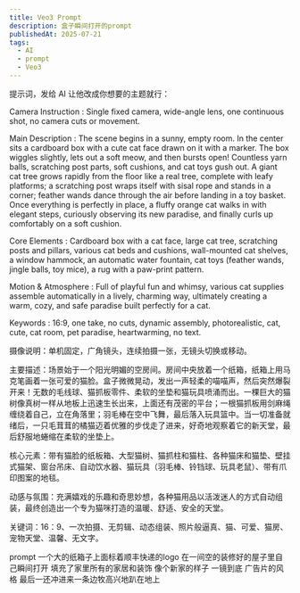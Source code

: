 ```yaml
---
title: Veo3 Prompt
description: 盒子瞬间打开的prompt
publishedAt: 2025-07-21
tags:
  - AI
  - prompt
  - Veo3
---
```


提示词，发给 AI 让他改成你想要的主题就行：

Camera Instruction : Single fixed camera, wide-angle lens, one continuous shot, no camera cuts or movement.

Main Description : The scene begins in a sunny, empty room. In the center sits a cardboard box with a cute cat face drawn on it with a marker. The box wiggles slightly, lets out a soft meow, and then bursts open! Countless yarn balls, scratching post parts, soft cushions, and cat toys gush out. A giant cat tree grows rapidly from the floor like a real tree, complete with leafy platforms; a scratching post wraps itself with sisal rope and stands in a corner; feather wands dance through the air before landing in a toy basket. Once everything is perfectly in place, a fluffy orange cat walks in with elegant steps, curiously observing its new paradise, and finally curls up comfortably on a soft cushion.

Core Elements : Cardboard box with a cat face, large cat tree, scratching posts and pillars, various cat beds and cushions, wall-mounted cat shelves, a window hammock, an automatic water fountain, cat toys (feather wands, jingle balls, toy mice), a rug with a paw-print pattern.

Motion & Atmosphere : Full of playful fun and whimsy, various cat supplies assemble automatically in a lively, charming way, ultimately creating a warm, cozy, and safe paradise built perfectly for a cat.

Keywords : 16:9, one take, no cuts, dynamic assembly, photorealistic, cat, cute, cat room, pet paradise, heartwarming, no text.

摄像说明：单机固定，广角镜头，连续拍摄一张，无镜头切换或移动。

主要描述：场景始于一个阳光明媚的空房间。房间中央放着一个纸箱，纸箱上用马克笔画着一张可爱的猫脸。盒子微微晃动，发出一声轻柔的喵喵声，然后突然爆裂开来！无数的毛线球、猫抓板零件、柔软的坐垫和猫玩具喷涌而出。一棵巨大的猫树像真树一样从地板上迅速生长出来，上面还有茂密的平台；一根猫抓板用剑麻绳缠绕着自己，立在角落里；羽毛棒在空中飞舞，最后落入玩具篮中。当一切准备就绪后，一只毛茸茸的橘猫迈着优雅的步伐走了进来，好奇地观察着它的新天堂，最后舒服地蜷缩在柔软的坐垫上。

核心元素：带有猫脸的纸板箱、大型猫树、猫抓柱和猫柱、各种猫床和猫垫、壁挂式猫架、窗台吊床、自动饮水器、猫玩具（羽毛棒、铃铛球、玩具老鼠）、带有爪印图案的地毯。

动感与氛围：充满嬉戏的乐趣和奇思妙想，各种猫用品以活泼迷人的方式自动组装，最终创造出一个专为猫咪打造的温暖、舒适、安全的天堂。

关键词：16：9、一次拍摄、无剪辑、动态组装、照片般逼真、猫、可爱、猫房、宠物天堂、温馨、无文字。

prompt 一个大的纸箱子上面标着顺丰快递的logo 在一间空的装修好的屋子里自己瞬间打开 填充了家里所有的家居和装饰 像个新家的样子 一镜到底  广告片的风格 最后一还冲进来一条边牧高兴地趴在地上

